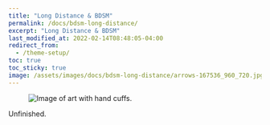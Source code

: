 ```yaml
---
title: "Long Distance & BDSM"
permalink: /docs/bdsm-long-distance/
excerpt: "Long Distance & BDSM"
last_modified_at: 2022-02-14T08:48:05-04:00
redirect_from:
  - /theme-setup/
toc: true
toc_sticky: true
image: /assets/images/docs/bdsm-long-distance/arrows-167536_960_720.jpg
---
```

<figure>
  <img src="{{ '/assets/images/docs/bdsm-long-distance/arrows-167536_960_720.jpg' | relative_url }}" alt="Image of art with hand cuffs.">
</figure>
Unfinished.